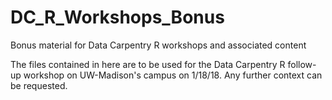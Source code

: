 # DC_R_Workshops_Bonus
Bonus material for Data Carpentry R workshops and associated content

The files contained in here are to be used for the Data Carpentry R follow-up workshop on UW-Madison's campus on 1/18/18. Any further context can be requested.
